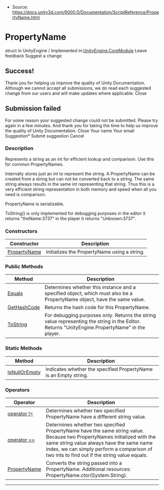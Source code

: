 * Source: https://docs.unity3d.com/6000.0/Documentation/ScriptReference/PropertyName.html

# PropertyName
struct in UnityEngine
/
Implemented in:[UnityEngine.CoreModule](https://docs.unity3d.com/6000.0/Documentation/ScriptReference/UnityEngine.CoreModule.html)
Leave feedback
Suggest a change
## Success!
Thank you for helping us improve the quality of Unity Documentation. Although we cannot accept all submissions, we do read each suggested change from our users and will make updates where applicable.
Close
## Submission failed
For some reason your suggested change could not be submitted. Please <a>try again</a> in a few minutes. And thank you for taking the time to help us improve the quality of Unity Documentation.
Close
Your name Your email Suggestion* Submit suggestion
Cancel
### Description
Represents a string as an int for efficient lookup and comparison. Use this for common PropertyNames.  
  
Internally stores just an int to represent the string. A PropertyName can be created from a string but can not be converted back to a string. The same string always results in the same int representing that string. Thus this is a very efficient string representation in both memory and speed when all you need is comparison.  
  
PropertyName is serializable.  
  
ToString() is only implemented for debugging purposes in the editor it returns "theName:3737" in the player it returns "Unknown:3737".
### Constructors
Constructor | Description  
---|---  
[PropertyName](https://docs.unity3d.com/6000.0/Documentation/ScriptReference/PropertyName-ctor.html) | Initializes the PropertyName using a string.  
### Public Methods
Method | Description  
---|---  
[Equals](https://docs.unity3d.com/6000.0/Documentation/ScriptReference/PropertyName.Equals.html) | Determines whether this instance and a specified object, which must also be a PropertyName object, have the same value.  
[GetHashCode](https://docs.unity3d.com/6000.0/Documentation/ScriptReference/PropertyName.GetHashCode.html) | Returns the hash code for this PropertyName.  
[ToString](https://docs.unity3d.com/6000.0/Documentation/ScriptReference/PropertyName.ToString.html) | For debugging purposes only. Returns the string value representing the string in the Editor. Returns "UnityEngine.PropertyName" in the player.  
### Static Methods
Method | Description  
---|---  
[IsNullOrEmpty](https://docs.unity3d.com/6000.0/Documentation/ScriptReference/PropertyName.IsNullOrEmpty.html) | Indicates whether the specified PropertyName is an Empty string.  
### Operators
Operator | Description  
---|---  
[operator !=](https://docs.unity3d.com/6000.0/Documentation/ScriptReference/PropertyName-operator_ne.html) | Determines whether two specified PropertyName have a different string value.  
[operator ==](https://docs.unity3d.com/6000.0/Documentation/ScriptReference/PropertyName-operator_eq.html) | Determines whether two specified PropertyName have the same string value. Because two PropertyNames initialized with the same string value always have the same name index, we can simply perform a comparison of two ints to find out if the string value equals.  
[PropertyName](https://docs.unity3d.com/6000.0/Documentation/ScriptReference/PropertyName-operator_string.html) | Converts the string passed into a PropertyName. Additional resources: PropertyName.ctor(System.String).  
* * *
